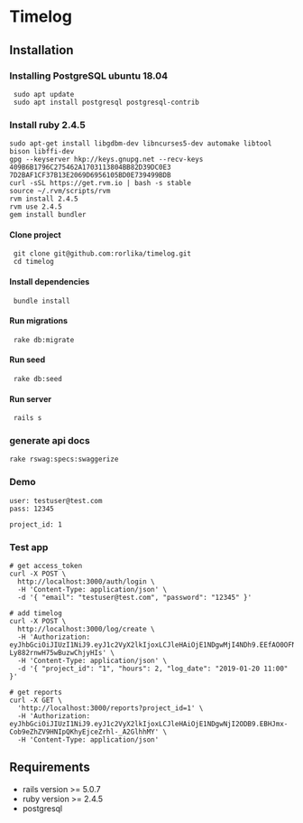 Timelog
======


Installation
-----------------
### Installing PostgreSQL ubuntu 18.04

```
 sudo apt update
 sudo apt install postgresql postgresql-contrib
```
### Install ruby 2.4.5
```
sudo apt-get install libgdbm-dev libncurses5-dev automake libtool bison libffi-dev
gpg --keyserver hkp://keys.gnupg.net --recv-keys 409B6B1796C275462A1703113804BB82D39DC0E3 7D2BAF1CF37B13E2069D6956105BD0E739499BDB
curl -sSL https://get.rvm.io | bash -s stable
source ~/.rvm/scripts/rvm
rvm install 2.4.5
rvm use 2.4.5
gem install bundler
```
#### Clone project
```
 git clone git@github.com:rorlika/timelog.git
 cd timelog
```
#### Install dependencies
```
 bundle install
```
#### Run migrations
```
 rake db:migrate
```

#### Run seed
```
 rake db:seed
```

#### Run server
```
 rails s
```

### generate api docs
```
rake rswag:specs:swaggerize
```
### Demo
```
user: testuser@test.com
pass: 12345

project_id: 1
```
### Test app
```
# get access_token
curl -X POST \
  http://localhost:3000/auth/login \
  -H 'Content-Type: application/json' \
  -d '{ "email": "testuser@test.com", "password": "12345" }'
  
# add timelog
curl -X POST \
  http://localhost:3000/log/create \
  -H 'Authorization: eyJhbGciOiJIUzI1NiJ9.eyJ1c2VyX2lkIjoxLCJleHAiOjE1NDgwMjI4NDh9.EEfAO0OFNoZzbcW4lVE-Ly882rnwH75wBuzwChjyHIs' \
  -H 'Content-Type: application/json' \
  -d '{ "project_id": "1", "hours": 2, "log_date": "2019-01-20 11:00" }'
  
# get reports
curl -X GET \
  'http://localhost:3000/reports?project_id=1' \
  -H 'Authorization: eyJhbGciOiJIUzI1NiJ9.eyJ1c2VyX2lkIjoxLCJleHAiOjE1NDgwNjI2ODB9.EBHJmx-Cob9eZhZV9HNIpQKhyEjceZrhl-_A2GlhhMY' \
  -H 'Content-Type: application/json'
```

## Requirements 
* rails version >= 5.0.7
* ruby version >=  2.4.5
* postgresql 


